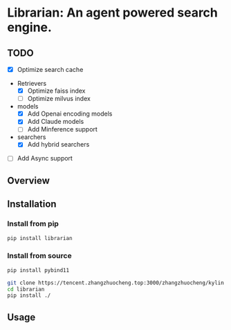 # Librarian: An agent powered search engine.



## TODO
- [x] Optimize search cache
- Retrievers
  - [x] Optimize faiss index
  - [ ] Optimize milvus index
- models
  - [x] Add Openai encoding models
  - [x] Add Claude models
  - [ ] Add Minference support
- searchers
  - [x] Add hybrid searchers
- [ ] Add Async support




## Overview


## Installation

### Install from pip
```bash
pip install librarian
```


### Install from source
```bash
pip install pybind11

git clone https://tencent.zhangzhuocheng.top:3000/zhangzhuocheng/kylin
cd librarian
pip install ./
```

## Usage



